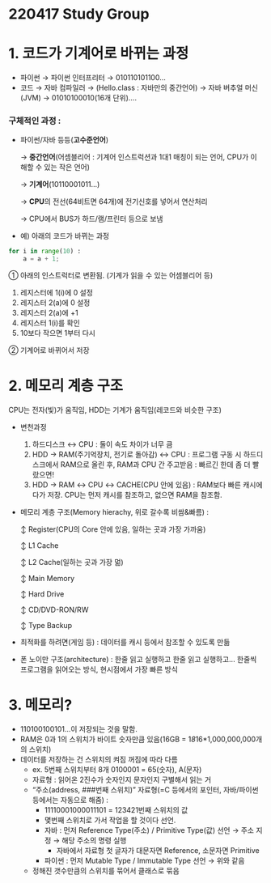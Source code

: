 # 220417 Study Group

# 1. 코드가 기계어로 바뀌는 과정

- 파이썬 → 파이썬 인터프리터 → 010110101100...
- 코드 → 자바 컴파일러 → (Hello.class : 자바만의 중간언어) → 자바 버추얼 머신(JVM) → 01010100010(16개 단위)....

### 구체적인 과정 :

- 파이썬/자바 등등(**고수준언어**)
    
    → **중간언어**(어셈블리어 : 기계어 인스트럭션과 1대1 매칭이 되는 언어, CPU가 이해할 수 있는 작은 언어) 
    
    → **기계어**(10110001011...)
    
    → **CPU**의 전선(64비트면 64개)에 전기신호를 넣어서 연산처리 
    
    → CPU에서 BUS가 하드/램/프린터 등으로 보냄
    
- 예) 아래의 코드가 바뀌는 과정

```python
for i in range(10) :
	a = a + 1;
```

① 아래의 인스트럭터로 변환됨. (기계가 읽을 수 있는 어셈블리어 등)

1. 레지스터에 1(i)에 0 설정
2. 레지스터 2(a)에 0 설정
3. 레지스터 2(a)에 +1
4. 레지스터 1(i)를 확인
5. 10보다 작으면 1부터 다시

② 기계어로 바뀌어서 저장

# 2. 메모리 계층 구조

CPU는 전자(빛)가 움직임, HDD는 기계가 움직임(레코드와 비슷한 구조)

- 변천과정
    1. 하드디스크 ↔ CPU : 둘이 속도 차이가 너무 큼
    2. HDD → RAM(주기억장치, 전기로 돌아감) ↔ CPU : 프로그램 구동 시 하드디스크에서 RAM으로 올린 후, RAM과 CPU 간 주고받음 : 빠르긴 한데 좀 더 빨랐으면!
    3. HDD → RAM ↔ CPU ↔ CACHE(CPU 안에 있음) : RAM보다 빠른 캐시에다가 저장. CPU는 먼저 캐시를 참조하고, 없으면 RAM을 참조함.
- 메모리 계층 구조(Memory hierachy, 위로 갈수록 비쌈&빠름) :
    
    ↕ Register(CPU의 Core 안에 있음, 일하는 곳과 가장 가까움)
    
    ↕ L1 Cache
    
    ↕ L2 Cache(일하는 곳과 가장 멂)
    
    ↕ Main Memory 
    
    ↕ Hard Drive 
    
    ↕ CD/DVD-RON/RW 
    
    ↕ Type Backup
    
- 최적화를 하려면(게임 등) : 데이터를 캐시 등에서 참조할 수 있도록 만듦
- 폰 노이만 구조(architecture) : 한줄 읽고 실행하고 한줄 읽고 실행하고... 한줄씩 프로그램을 읽어오는 방식, 현시점에서 가장 빠른 방식

# 3. 메모리?

- 110100100101...이 저장되는 것을 말함.
- RAM은 0과 1의 스위치가 바이트 숫자만큼 있음(16GB = 1*8*16*1,000,000,000개의 스위치)
- 데이터를 저장하는 건 스위치의 켜짐 꺼짐에 따라 다름
    - ex. 5번째 스위치부터 8개 0100001 = 65(숫자), A(문자)
    - 자료형 : 읽어온 2진수가 숫자인지 문자인지 구별해서 읽는 거
    - “주소(address, ###번째 스위치)” 자료형(=C 등에서의 포인터, 자바/파이썬 등에서는 자동으로 해줌) :
        - 11110001000011101 = 123421번째 스위치의 값
        - 몇번째 스위치로 가서 작업을 할 것이다 선언.
        - 자바 : 먼저 Reference Type(주소) / Primitive Type(값) 선언 → 주소 지정 → 해당 주소의 명령 실행
            - 자바에서 자료형 첫 글자가 대문자면 Reference, 소문자면 Primitive
        - 파이썬 : 먼저 Mutable Type / Immutable Type 선언 → 위와 같음
    - 정해진 갯수만큼의 스위치를 묶어서 클래스로 묶음